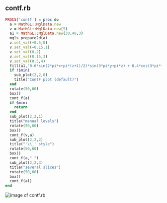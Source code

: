 
## contf.rb

```ruby
PROCS['contf'] = proc do
  a = MathGL::MglData.new
  v = MathGL::MglData.new(5)
  a1 = MathGL::MglData.new(30,40,3)
  mgls_prepare2d(a)
  v.set_val(-0.5,0)
  v.set_val(-0.15,1)
  v.set_val(0,2)
  v.set_val(0.15,3)
  v.set_val(0.5,4)
  fill(a1,"0.6*sin(2*pi*x+pi*(z+1)/2)*sin(3*pi*y+pi*z) + 0.4*cos(3*pi*(x*y)+pi*(z+1)^2/2)")
  if !$mini
    sub_plot(2,2,0)
    title("ContF plot (default)")
  end
  rotate(50,60)
  box()
  cont_f(a)
  if $mini
    return
  end
  sub_plot(2,2,1)
  title("manual levels")
  rotate(50,60)
  box()
  cont_f(v,a)
  sub_plot(2,2,2)
  title("'\\_' style")
  rotate(50,60)
  box()
  cont_f(a,"_")
  sub_plot(2,2,3)
  title("several slices")
  rotate(50,60)
  box()
  cont_f(a1)
end


```
![image of contf.rb](https://raw.github.com/masa16/ruby-mathgl-sample/master/samples/contf/contf.png)
